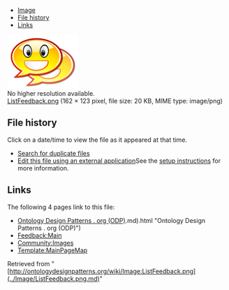 * [Image](../Image/ListFeedback.png.md#file)
* [File history](../Image/ListFeedback.png.md#filehistory)
* [Links](../Image/ListFeedback.png.md#filelinks)

[![Image:ListFeedback.png](../images/0/0c/ListFeedback.png)](../images/0/0c/ListFeedback.png)  
No higher resolution available.  
[ListFeedback.png](../images/0/0c/ListFeedback.png)‎ (162 × 123 pixel, file size: 20 KB, MIME type: image/png)

## File history

Click on a date/time to view the file as it appeared at that time.



  
* [Search for duplicate files](http://ontologydesignpatterns.org/wiki/Special:FileDuplicateSearch/ListFeedback.png "Special:FileDuplicateSearch/ListFeedback.png")
* [Edit this file using an external application](http://ontologydesignpatterns.org/wiki/index.php?title=Image:ListFeedback.png&action=edit&externaledit=true&mode=file "Image:ListFeedback.png")See the [setup instructions](http://www.mediawiki.org/wiki/Manual:External_editors "http://www.mediawiki.org/wiki/Manual:External_editors") for more information.

## Links



The following 4 pages link to this file:


* [Ontology Design Patterns . org (ODP)](../Ontology_Design_Patterns_._org_(ODP).md).md).html "Ontology Design Patterns . org (ODP)")
* [Feedback:Main](../Feedback/Main.md "Feedback:Main")
* [Community:Images](../Community/Images.md "Community:Images")
* [Template:MainPageMap](../Template/MainPageMap.md "Template:MainPageMap")


Retrieved from "[http://ontologydesignpatterns.org/wiki/Image:ListFeedback.png](../Image/ListFeedback.png.md)"